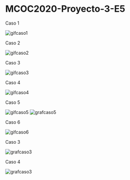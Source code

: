 # MCOC2020-Proyecto-3-E5
Caso 1

![gifcaso1](https://raw.githubusercontent.com/IgnacioInostroza/MCOC2020-Proyecto-3-E5/main/GIF_Caso_1.gif)

Caso 2

![gifcaso2](https://raw.githubusercontent.com/IgnacioInostroza/MCOC2020-Proyecto-3-E5/main/GIF_Caso_2.gif)

Caso 3

![gifcaso3](https://raw.githubusercontent.com/IgnacioInostroza/MCOC2020-Proyecto-3-E5/main/GIF_Caso_3.gif)

Caso 4

![gifcaso4](https://raw.githubusercontent.com/IgnacioInostroza/MCOC2020-Proyecto-3-E5/main/GIF_Caso_4.gif)

Caso 5

![gifcaso5](https://raw.githubusercontent.com/IgnacioInostroza/MCOC2020-Proyecto-3-E5/main/GIF_Caso_5.gif)
![grafcaso5](https://raw.githubusercontent.com/IgnacioInostroza/MCOC2020-Proyecto-3-E5/main/Caso5.jpeg)

Caso 6

![gifcaso6](https://raw.githubusercontent.com/IgnacioInostroza/MCOC2020-Proyecto-3-E5/main/GIF_Caso_6.gif)


Caso 3 

![grafcaso3](https://raw.githubusercontent.com/IgnacioInostroza/MCOC2020-Proyecto-3-E5/main/Caso3.jpeg)

Caso 4

![grafcaso3](https://raw.githubusercontent.com/IgnacioInostroza/MCOC2020-Proyecto-3-E5/main/Caso4.jpeg)


